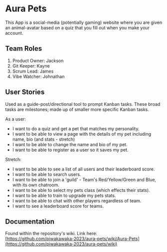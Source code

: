 # Aura Pets

This App is a social-media (potentially gaming) website where you are given an animal-avatar based on a quiz that you fill out when you make your account.

## Team Roles
1.  Product Owner: Jackson  
2.  Git Keeper: Kayne
3.  Scrum Lead: James
4.  Vibe Watcher: Johnathan

## User Stories

Used as a guide-post/directional tool to prompt Kanban tasks. These broad tasks are milestones; made up of smaller more specific Kanban tasks.

As a user:
- I want to do a quiz and get a pet that matches my personality.
- I want to be able to view a page with the details of my pet including name, bio (and stats - stretch)
- I want to be able to change the name and bio of my pet.
- I want to be able to register as a user so it saves my pet.

Stretch:
- I want to be able to see a list of all users and their leaderboard score.
- I want to be able to search users.
- I want to be able to join a 'guild' - Team's Red/Yellow/Green and Blue, with its own chatroom.
- I want to be able to select my pets class (which effects their stats).
- I want to be able to train to upgrade my pets stats.
- I want to be able to chat with other players regardless of team.
- I want to see a leaderboard score for teams.

## Documentation

Found within the repository's wiki. Link here: [https://github.com/piwakawaka-2023/aura-pets/wiki/Aura-Pets](https://github.com/piwakawaka-2023/aura-pets/wiki)
